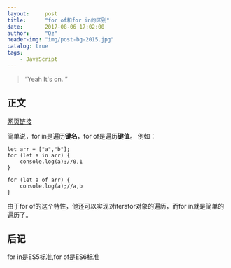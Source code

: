 ```yaml
---
layout:     post
title:      "for of和for in的区别"
date:       2017-08-06 17:02:00
author:     "Qz"
header-img: "img/post-bg-2015.jpg"
catalog: true
tags:
    - JavaScript
---
```


> “Yeah It's on. ”


## 正文
[网页链接](https://segmentfault.com/q/1010000006658882)

简单说，for in是遍历<strong>键名</strong>，for of是遍历<strong>键值</strong>。
例如：
```
let arr = ["a","b"];
for (let a in arr) {
    console.log(a);//0,1
}

for (let a of arr) {
    console.log(a);//a,b
}
```
由于for of的这个特性，他还可以实现对iterator对象的遍历，而for in就是简单的遍历了。

## 后记
for in是ES5标准,for of是ES6标准

 

